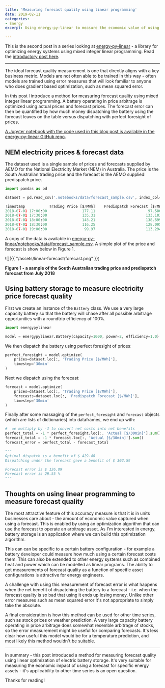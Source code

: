```yaml
---
title: 'Measuring forecast quality using linear programming'
date: 2019-02-11
categories:
- Energy
excerpt: Using energy-py-linear to measure the economic value of using a forecast.

---
```


This is the second post in a series looking at [energy-py-linear](https://github.com/ADGEfficiency/energy-py-linear) -  a library for optimizing energy systems using mixed integer linear programming.  Read the [introductory post here](https://adgefficiency.com/intro-energy-py-linear/).

---

The ideal forecast quality measurement is one that directly aligns with a key business metric.  Models are not often able to be trained in this way - often models are trained using error measures that will look familiar to anyone who does gradient based optimization, such as mean squared error.

In this post I introduce a method for measuring forecast quality using mixed integer linear programming.  A battery operating in price arbitrage is optimized using actual prices and forecast prices.  The forecast error can then be quantified by how much money dispatching the battery using the forecast leaves on the table versus dispatching with perfect foresight of prices.

[A Jupyter notebook with the code used in this blog post is available in the energy-py-linear GitHub repo](https://github.com/ADGEfficiency/energy-py-linear/blob/master/notebooks/forecast_quality.ipynb).

## NEM electricity prices & forecast data

The dataset used is a single sample of prices and forecasts supplied by AEMO for the National Electricity Market (NEM) in Australia.  The price is the South Australian trading price and the forecast is the AEMO supplied predispatch price.

```python
import pandas as pd

dataset = pd.read_csv('.notebooks/data/forecast_sample.csv', index_col=0, parse_dates=True)

Timestamp           Trading Price [$/MWh]    Predispatch Forecast [$/MWh]
2018-07-01 17:00:00                177.11                        97.58039
2018-07-01 17:30:00                135.31                       133.10307
2018-07-01 18:00:00                143.21                       138.59979
2018-07-01 18:30:00                116.25                       128.09559
2018-07-01 19:00:00                 99.97                       113.29413
```

A copy of the data is available in [energy-py-linear/notebooks/data/forecast_sample.csv](https://github.com/ADGEfficiency/energy-py-linear/blob/master/notebooks/data/forecast_sample.csv).  A simple plot of the price and forecast is show below in Figure 1.

![]({{ "/assets/linear-forecast/forecast.png" }})

**Figure 1 - a sample of the South Australian trading price and predispatch forecast from July 2018**

## Using battery storage to measure electricity price forecast quality

First we create an instance of the `Battery` class.  We use a very large capacity battery so that the battery will chase after all possible arbitrage opportunities with a roundtrip efficiency of 100%.

```python
import energypylinear

model = energypylinear.Battery(capacity=1000, power=2, efficiency=1.0)
```

We then dispatch the battery using perfect foresight of prices:

```python
perfect_foresight = model.optimize(
    prices=dataset.loc[:, 'Trading Price [$/MWh]'],
    timestep='30min'
)
```

Next we dispatch using the forecast:

```python
forecast = model.optimize(
    prices=dataset.loc[:, 'Trading Price [$/MWh]'],
    forecasts=dataset.loc[:, 'Predispatch Forecast [$/MWh]'],
    timestep='30min'
)
```

Finally after some massaging of the `perfect_foresight` and `forecast` objects (which are lists of dictionaries) into dataframes, we end up with:

```python
#  we multiply by -1 to convert net costs into net benefits
perfect_total = -1 * perfect_foresight.loc[:, 'Actual [$/30min]'].sum()
forecast_total = -1 * forecast.loc[:, 'Actual [$/30min]'].sum()
forecast_error = perfect_total - forecast_total

"""
Optimal dispatch is a benefit of $ 429.48
Dispatching under the forecast gave a benefit of $ 302.59

Forecast error is $ 126.89
Forecast error is 29.55 %
"""
```

## Thoughts on using linear programming to measure forecast quality

The most attractive feature of this accuracy measure is that it is in units businesses care about - the amount of economic value captured when using a forecast.  This is enabled by using an optimization algorithm that can use the forecast to operate an arbitrage asset.  As I'm interested in energy, battery storage is an application where we can build this optimization algorithm.

This can can be specific to a certain battery configuration - for example a battery developer could measure how much using a certain forecast costs them.  This can also be extended to other energy systems such as combined heat and power which can be modelled as linear programs.  The ability to get measurements of forecast quality as a function of specific asset configurations is attractive for energy engineers.

A challenge with using this measurement of forecast error is what happens when the net benefit of dispatching the battery to a forecast - i.e. when the forecast quality is so bad that using it ends up losing money.  Unlike other error measures such as mean squared error it's not appropriate to simply take the absolute.

A final consideration is how this method can be used for other time series, such as stock prices or weather prediction.  A very large capacity battery operating in price arbitrage does somewhat resemble arbitrage of stocks, so the error measurement might be useful for comparing forecasts.  It's less clear how useful this model would be for a temperature prediction, and most likely this method wouldn't be suitable.

---

In summary - this post introduced a method for measuring forecast quality using linear optimization of electric battery storage.  It's very suitable for measuring the economic impact of using a forecast for specific energy assets - it's applicability to other time series is an open question.

Thanks for reading!
